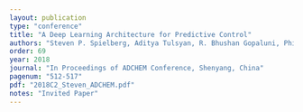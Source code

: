 ```yaml
---
layout: publication
type: "conference"
title: "A Deep Learning Architecture for Predictive Control"
authors: "Steven P. Spielberg, Aditya Tulsyan, R. Bhushan Gopaluni, Philip D. Loewen"
order: 69
year: 2018
journal: "In Proceedings of ADCHEM Conference, Shenyang, China"
pagenum: "512-517"
pdf: "2018C2_Steven_ADCHEM.pdf"
notes: "Invited Paper"
---
```

